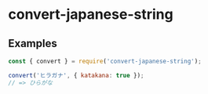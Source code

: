 # convert-japanese-string

## Examples

```js
const { convert } = require('convert-japanese-string');

convert('ヒラガナ', { katakana: true });
// => ひらがな
```
